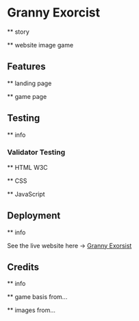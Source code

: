 # Granny Exorcist
** story

** website image game

## Features

** landing page

** game page

## Testing

** info

### Validator Testing

** HTML W3C

** CSS 

** JavaScript

## Deployment

** info

See the live website here -> [Granny Exorsist](https://dilner1.github.io/Hackathon_Game_new/)

## Credits

** info

** game basis from...

** images from...